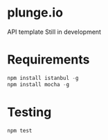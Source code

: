 # plunge.io
API template
Still in development

# Requirements 
```javascript
npm install istanbul -g 
npm install mocha -g
```

# Testing
```javascript
npm test
```